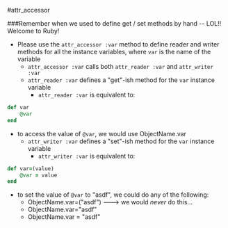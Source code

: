 #attr_accessor

###Remember when we used to define get / set methods by hand -- LOL!! Welcome to Ruby!

- Please use the `attr_accessor :var` method to define reader and writer methods for all the instance variables, where `var` is the name of the variable
	- `attr_accessor :var` calls both `attr_reader :var` and `attr_writer :var`
	- `attr_reader :var` defines a "get"-ish method for the `var` instance variable
		- `attr_reader :var` is equivalent to:
```ruby
def var
	@var
end
```
	
- to access the value of `@var`, we would use ObjectName.var
	- `attr_writer :var` defines a "set"-ish method for the `var` instance variable
		- `attr_writer :var` is equivalent to:
```ruby
def var=(value)
	@var = value
end
```
- to set the value of `@var` to "asdf", we could do any of the following:
	- ObjectName.var=("asdf")   ---> we would *never* do this...
	- ObjectName.var="asdf"
	- ObjectName.var = "asdf"
